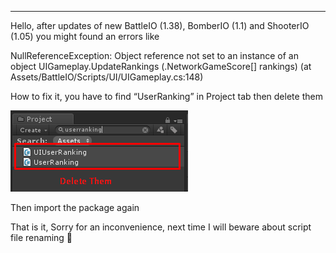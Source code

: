 * * *

Hello, after updates of new BattleIO (1.38), BomberIO (1.1) and ShooterIO (1.05) you might found an errors like

NullReferenceException: Object reference not set to an instance of an object UIGameplay.UpdateRankings (.NetworkGameScore\[\] rankings) (at Assets/BattleIO/Scripts/UI/UIGameplay.cs:148)

How to fix it, you have to find “UserRanking” in Project tab then delete them

![](../images/1L_cCtRViYav5C38jwJsmiA.png)

Then import the package again

That is it, Sorry for an inconvenience, next time I will beware about script file renaming 🙏